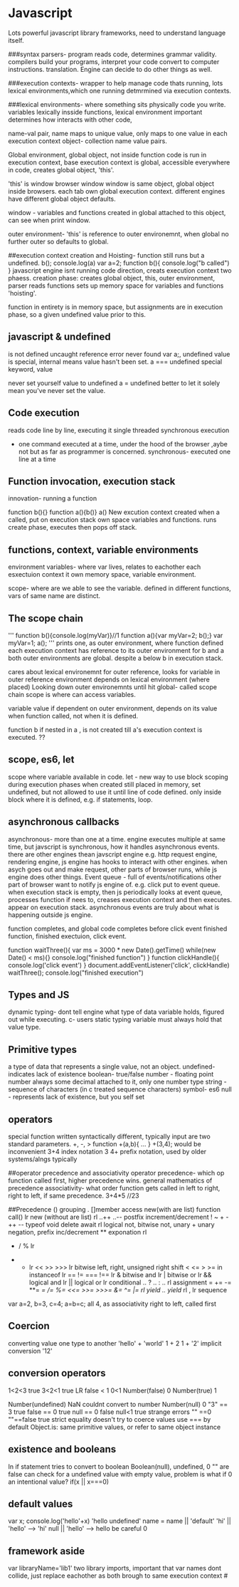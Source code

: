 # Javascript
Lots powerful javascript library frameworks, need to understand language itself.


###syntax parsers- program reads code, determines grammar validity.
compilers build your programs, interpret your code convert to computer instructions. translation. Engine can decide to do other things as well. 

###execution contexts- wrapper to help manage code thats running, lots lexical environments,which one running detmrmined via execution contexts.   

###lexical environments- where something sits physically code you write. 
variables lexically insside functions, lexical environment important determines how interacts with other code, 

name-val pair, name maps to unique value, only maps to one value in each execution context
object- collection name value pairs.

Global environment, global object, not inside function
code is run in execution context, base execution context is global, accessible everywhere in code, creates global object, 'this'.

'this' is window browser window
window is same object, global object inside browsers. 
each tab own global execution context.
different engines have different global object defaults.

window - variables and functions created in global attached to this object, can see when print window.

outer environment- 'this' is reference to outer environemnt, when global no further outer so defaults to global.

##execution context creation and Hoisting- 
function still runs but a undefined.
b();
console.log(a)
var a=2;
function b(){
  console.log("b called")
}
javascript engine isnt running code direction, creats execution context two phaess. creation phase: creates global object, this, outer environment, parser reads functions sets up memory space for variables and functions 'hoisting'.

function in entirety is in memory space, but assignments are in execution phase, so a given undefined value prior to this. 

## javascript & undefined
is not defined uncaught reference error never found var a;, undefined value is special, internal means value hasn't been set.
a === undefined special keyword, value

never set yourself value to undefined
a = undefined
better to let it solely mean you've never set the value.

## Code execution
reads code line by line, executing it
single threaded synchronous execution
- one command executed at a time, under the hood of the browser ,aybe not but as far as programmer is concerned.
synchronous- executed one line at a time

## Function invocation, execution stack
innovation- running a function

function b(){}
function a(){b()}
a()
New excution context created when a called, put on execution stack
own space variables and functions. runs create phase, executes then pops off stack.

## functions, context, variable environments
environment variables- where var lives, relates to eachother
each esxectuion context it own memory space, variable environment.

scope- where are we able to see the variable.
defined in different functions, vars of same name are distinct.

## The scope chain
'''
function b(){console.log(myVar)}//1
function a(){var myVar=2; b();}
var myVar=1;
a();
'''
prints one, as outer environment, where function defined
each execution context has reference to its outer environment
for b and a both outer environments are global.
despite a below b in execution stack.

cares about lexical environemnt for outer reference, looks for variable in outer reference environment depends on lexical environment (where placed)
Looking down outer environemnts until hit global- called scope chain
scope is where can access variables.

variable value if dependent on outer environment, depends on its value when function called, not when it is defined.

function b if nested in a , is not created till a's execution context is executed. ??

## scope, es6, let
scope where variable available in code.
let - new way to use block scoping
during execution phases when created still placed in memory, set undefined, but not allowed to use it until line of code defined.
only inside block where it is defined, e.g. if statements, loop.

## asynchronous callbacks
asynchronous- more than one at a time. engine executes multiple at same time, but javscript is synchronous, how it handles asynchronous events. there are other engines thean javscript engine e.g. http request engine, rendering engine, js engine has hooks to interact with other engines. when asych goes out and make request, other parts of browser runs, while js engine does other things.
Event queue - full of events/notifications other part of browser want to notify js engine of.
e.g. click put to event queue.
when execution stack is empty, then js periodically looks at event queue, processes function if nees to, creases execution context and then executes. appear on execution stack.
asynchronous events are truly about what is happening outside js engine.

function completes, and global code completes before click event
finished function, finished exectuion, click event.

function waitThree(){
  var ms = 3000 * new Date().getTime()
  while(new Date() < ms){}
  console.log("finished function")
}
function clickHandle(){
  console.log('click event')
}
document.addEventListener('click', clickHandle)
waitThree();
console.log("finished execution")

## Types and JS
dynamic typing- dont tell engine what type of data variable holds, figured out while executing. c- users static typing variable must always hold that value type.

## Primitive types
a type of data that represents a single value, not an object.
undefined- indicates lack of existence
boolean- true/false
number - floating point number always some decimal attached to it, only one number type
string - sequence of characters (in c treated sequence characters)
symbol- es6
null - represents lack of existence, but you self set

## operators
special function written syntactically different, typically input are two standard parameters.
+, -, > 
function +(a,b){ ... }
+(3,4); would be inconvenient
3+4 index notation
3 4+ prefix notation, used by older systems/alngs typically

##operator precedence and associativity
operator precedence- which op function called first, higher precedence wins. general mathematics of precedence
associativity- what order function gets called in left to right, right to left, if same precedence.
3+4*5 //23

##Precedence
() grouping
. []member access new(with are list) function call() lr 
 new (without are list)  rl
..++ ..-- postfix increment/decrement
! ~ + - ++ -- typeof void delete await rl 
logical not, bitwise not, unary + unary negation, prefix inc/decrement 
** exponation rl
* / % lr
+ - lr
<< >> >>> lr bitwise left, right, unsigned right shift
< <= > >= in instanceof lr
== != === !== lr
& bitwise and lr
| bitwise or lr
&& logical and lr
|| logical or lr
conditional .. ? .. : .. rl
assignment = += -= **= *= /= %= <<= >>= >>>= &= ^= |= rl
yield .. yield* rl
, lr sequence

var a=2, b=3, c=4;
a=b=c; all 4, as associativity right to left, called first
## Coercion
converting value one type to another
'hello' + 'world'
1 + 2
1 + '2' implicit conversion '12'
## conversion operators
1<2<3 true 3<2<1 true LR false < 1 0<1
Number(false) 0 Number(true) 1

Number(undefined) NaN couldnt convert to number
Number(null) 0
"3" == 3 true
false == 0 true
null == 0 false null<1 true strange errors
"" ==0 ""==false true
strict equality
doesn't try to coerce values
use === by default
Object.is: same primitive values, or refer to same object instance
## existence and booleans
In if statement tries to convert to boolean
Boolean(null), undefined, 0 "" are false
can check for a undefined value with empty value, problem is what if 0 an intentional value?
 if(x || x===0)

 ## default values
var x;
 console.log('hello'+x)
 'hello undefined'
 name = name || 'default'
 'hi' || 'hello' --> 'hi'
 null || 'hello' --> hello
 be careful 0

 ## framework aside
var libraryName='lib1' two library imports, important that var names dont collide, just replace eachother as both brough to same execution context
#<script src='./lib1.js' />
#<script src='./lib2.js' />

window.libraryName = window.libraryName || 'lib2';
checks if already set in global context.
easier to debug as library not entirely there

# objects and functions
very much similar in JS.
objects collections name value pairs, value may be other object.
object: primitive property, object property, function (method)
core object has memory address, references to its properties/methods place in memory. 

var person = new Object();
person['firstname']='tony';
var a ='firstname'
person[a] 'tony'
person.firstname
dot operator, 2nd most preference after groupings()
person.address= new Object();
person.address.street = '111 Main st'

## objects and object literals
var person = {}; ###same as new Object()
var Tony={firstname:'Tony', lastname: 'Simpson'}
function greet(person){
  console.log('hi'+person.firstname)
}
greet(Tony)
greet({firstname:'Mary'})
object literal syntax uses dot, {} clean.


## for loops
for(var i=0; i< a.length; i++)
//i is now global variable


































